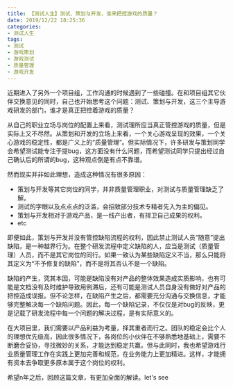 ```yaml
---
title: 【测试人生】测试、策划与开发，谁来把控游戏的质量？
date: 2019/12/22 18:25:36
categories:
- 测试人生
tags:
- 测试
- 游戏策划
- 游戏测试
- 质量管理
- 游戏开发
---
```


近期进入了另外一个项目组，工作沟通的时候遇到了一些碰撞。在和项目组其它伙伴交换意见的同时，自己也开始思考这个问题：测试、策划与开发，这三个主导游戏研发的部门，谁才是真正把控着游戏的质量？

从自己的职业立场与岗位的配置上来看，测试理所应当真正管控游戏的质量，但是实际上又不尽然。从策划和开发的立场上来看，一个关心游戏呈现的效果，一个关心游戏的稳定性，都是广义上的“质量管理”。但实际情况下，许多研发与策划同学会希望测试能专注于提bug，这方面没有什么问题，而希望测试同学只提出经过自己确认后的所谓的bug，这种观点倒是有点不靠谱。

<!-- more -->

然而现实并非如此理想，造成这种情况有很多原因：

- 策划与开发等其它岗位的同学，并非质量管理职业，对测试与质量管理缺乏了解。
- 测试的字眼以及点点点的泛滥，会招致部分技术专精者先入为主的偏见。
- 策划与开发相对于游戏产品，是一线产出者，有捍卫自己成果的权利。
- etc

即便如此，策划与开发并没有管控缺陷流程的权利，因此禁止测试人员“随意”提出缺陷，是一种越界行为。在整个研发流程中定义缺陷的人，应当是测试（质量管理）人员，而不是其它岗位的同行。如果一致认为某些缺陷定义不当，那么只能将其定义为“不予修复的缺陷”，而不是将其否认不是一个缺陷。

缺陷的产生，究其本因，可能是缺陷没有对产品的整体效果造成实质影响，也有可能是文档没有及时维护导致用例滞后，还有可能是测试人员自身没有做好对产品的把控造成误报。但不论怎样，在缺陷产生之后，都需要充分沟通与交换信息，才能够完整解决每一个缺陷问题。因此，每一个缺陷记录，不仅仅是对bug的反映，更是记载了研发流程中每一个问题的解决过程，是有实际意义的。

在大项目里，我们需要以产品利益为考量，择其重者而行之。团队的稳定会比个人的理想优先级高，因此很多情况下，各岗位的小伙伴在不够熟悉地基础上，需要不断磨合妥协，寻找微妙的关系，才能达到稳定共赢。但与此同时，我也希望游戏行业质量管理工作在实践上更加完善和规范，在业务能力上更加精进。这样，才能拥有资本去争取更多原本属于这个岗位的权利。

希望n年之后，回顾这篇文章，有更加全面的解读。let's see
